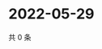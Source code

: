 # 2022-05-29

共 0 条

<!-- BEGIN WEIBO -->
<!-- 最后更新时间 Sun May 29 2022 05:14:37 GMT+0800 (China Standard Time) -->

<!-- END WEIBO -->
